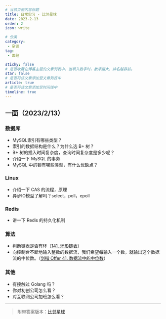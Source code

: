 ```yaml
---
# 当前页面内容标题
title: 日常实习 - 比邻星球
date: 2023-2-13
order: 2
icon: write

# 分类
category:
 - 杂谈
tag:
 - 面经

sticky: false
# 是否收藏在博客主题的文章列表中，当填入数字时，数字越大，排名越靠前。
star: false
# 是否将该文章添加至文章列表中
article: true
# 是否将该文章添加至时间线中
timeline: true
---
```



## 一面（2023/2/13）

### 数据库

- MySQL索引有哪些类型？
- 索引的数据结构是什么？为什么选 B+ 树？
- B+ 树的插入时间复杂度，查询时间复杂度是多少呢？
- 介绍一下 MySQL 的事务
- MySQL 中的锁有哪些类型，有什么优缺点？

### Linux

- 介绍一下 CAS 的流程，原理
- 异步IO模型了解吗？select，poll，epoll

### Redis

- 讲一下 Redis 的持久化机制

### 算法

- 判断链表是否有环（[141. 环形链表](https://leetcode.cn/problems/linked-list-cycle/description/)）
- 向控制台不断地输入整数的数据流，我们希望每输入一个数，就输出这个数据流的中位数。（[剑指 Offer 41. 数据流中的中位数](https://leetcode.cn/problems/shu-ju-liu-zhong-de-zhong-wei-shu-lcof/)）

### 其他

- 有接触过 Golang 吗？
- 你对初创公司怎么看？
- 对互联网公司加班怎么看？

---

> 附带答案版本：[比邻星球](https://www.wolai.com/aruni-01/ahQtDEiSHyDBtERzF7RcYT)

